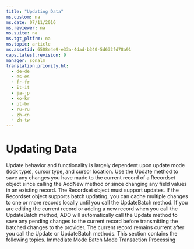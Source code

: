 ```yaml
---
title: "Updating Data"
ms.custom: na
ms.date: 07/11/2016
ms.reviewer: na
ms.suite: na
ms.tgt_pltfrm: na
ms.topic: article
ms.assetid: 6508e4e9-e33a-4dad-b340-5d632fd78a91
caps.latest.revision: 9
manager: sonalm
translation.priority.ht: 
  - de-de
  - es-es
  - fr-fr
  - it-it
  - ja-jp
  - ko-kr
  - pt-br
  - ru-ru
  - zh-cn
  - zh-tw
---
```

# Updating Data
<?xml version="1.0" encoding="utf-8"?>
<developerConceptualDocument xmlns="http://ddue.schemas.microsoft.com/authoring/2003/5" xmlns:xlink="http://www.w3.org/1999/xlink" xmlns:xsi="http://www.w3.org/2001/XMLSchema-instance" xsi:schemaLocation="http://ddue.schemas.microsoft.com/authoring/2003/5 http://dduestorage.blob.core.windows.net/ddueschema/developer.xsd">
  <introduction>
    <para>Update behavior and functionality is largely dependent upon update mode (lock type), cursor type, and cursor location.</para>
    <para>Use the <legacyBold>Update</legacyBold> method to save any changes you have made to the current record of a <legacyBold>Recordset</legacyBold> object since calling the <legacyBold>AddNew</legacyBold> method or since changing any field values in an existing record. The <legacyBold>Recordset</legacyBold> object must support updates.</para>
    <para>If the <legacyBold>Recordset</legacyBold> object supports batch updating, you can cache multiple changes to one or more records locally until you call the <legacyBold>UpdateBatch</legacyBold> method. If you are editing the current record or adding a new record when you call the <legacyBold>UpdateBatch</legacyBold> method, ADO will automatically call the <legacyBold>Update</legacyBold> method to save any pending changes to the current record before transmitting the batched changes to the provider.</para>
    <para>The current record remains current after you call the <legacyBold>Update</legacyBold> or <legacyBold>UpdateBatch</legacyBold> methods.</para>
    <para>This section contains the following topics.  </para>
    <list class="bullet">
      <listItem>
        <para>             <legacyLink xlink:href="31fc53d0-97de-4315-a87b-3bf5cdd1f432">Immediate Mode</legacyLink>           </para>
      </listItem>
      <listItem>
        <para>             <legacyLink xlink:href="0cb548e0-fcb4-4c49-98c8-be287911f826">Batch Mode</legacyLink>           </para>
      </listItem>
      <listItem>
        <para>             <legacyLink xlink:href="74ab6706-e2dc-42cb-af77-dbc58a9cf4ce">Transaction Processing</legacyLink>           </para>
      </listItem>
    </list>
  </introduction>
  <relatedTopics />
</developerConceptualDocument>